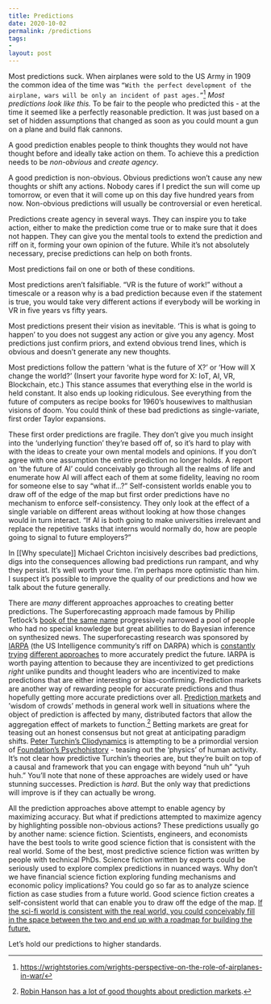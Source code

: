 ```yaml
---
title: Predictions
date: 2020-10-02
permalink: /predictions
tags:
-
layout: post
---
```


Most predictions suck. When airplanes were sold to the US Army in 1909 the common idea of the time was `“With the perfect development of the airplane, wars will be only an incident of past ages.”`[^1] *Most predictions look like this.* To be fair to the people who predicted this - at the time it seemed like a perfectly reasonable prediction. It was just based on a set of hidden assumptions that changed as soon as you could mount a gun on a plane and build flak cannons.

A good prediction enables people to think thoughts they would not have thought before and ideally take action on them. To achieve this a prediction needs to be *non-obvious* and *create agency*.

A good prediction is non-obvious. Obvious predictions won’t cause any new thoughts or shift any actions. Nobody cares if I predict the sun will come up tomorrow, or even that it will come up on this day five hundred years from now. Non-obvious predictions will usually be controversial or even heretical.

Predictions create agency in several ways. They can inspire you to take action, either to make the prediction come true or to make sure that it does not happen. They can give you the mental tools to extend the prediction and riff on it, forming your own opinion of the future. While it’s not absolutely necessary, precise predictions can help on both fronts.  

Most predictions fail on one or both of these conditions.

Most predictions aren’t falsifiable. “VR is the future of work!” without a timescale or a reason why is a bad prediction because even if the statement is true, you would take very different actions if everybody will be working in VR in five years vs fifty years.

Most predictions present their vision as inevitable.  ‘This is what is going to happen’ to you does not suggest any action or give you any agency. Most predictions just confirm priors, and extend obvious trend lines, which is obvious and doesn’t generate any new thoughts.

Most predictions follow the pattern ‘what is the future of X?’ or ‘How will X change the world?’ (Insert your favorite hype word for X: IoT, AI, VR, Blockchain, etc.)  This stance assumes that everything else in the world is held constant. It also ends up looking ridiculous. See everything from the future of computers as recipe books for 1960’s housewives to malthusian visions of doom. You could think of these bad predictions as single-variate, first order Taylor expansions.

These first order predictions are fragile. They don’t give you much insight into the ‘underlying function’ they’re based off of, so it’s hard to play with with the ideas to create your own mental models and opinions. If you don’t agree with one assumption the entire prediction no longer holds.  A report on ‘the future of AI’ could conceivably go through all the realms of life and enumerate how AI will affect each of them at some fidelity, leaving no room for someone else to say “what if…?”  Self-consistent worlds enable you to draw off of the edge of the map but first order predictions have no mechanism to enforce self-consistency. They only look at the effect of a single variable on different areas without looking at how those changes would in turn interact.  “If AI is both going to make universities irrelevant and replace the repetitive tasks that interns would normally do, how are people going to signal to future employers?”

In [[Why speculate]]  Michael Crichton incisively describes bad predictions, digs into the consequences allowing bad predictions run rampant, and why they persist. It’s well worth your time. I’m perhaps more optimistic than him. I suspect it’s possible to improve the quality of our predictions and how we talk about the future generally.

There are *many* different approaches approaches to creating better predictions. The Superforecasting approach made famous by Phillip Tetlock’s [book of the same name](https://www.amazon.com/Superforecasting-Science-Prediction-Philip-Tetlock/dp/0804136718) progressively narrowed a pool of people who had no special knowledge but great abilities to do Bayesian inference on synthesized news. The superforecasting research was sponsored by [IARPA](https://www.iarpa.gov/) (the US Intelligence community’s riff on DARPA) which is [constantly](https://www.iarpa.gov/index.php/research-programs/fuse) [trying](https://www.iarpa.gov/images/files/programs/forest/03-ForeST.pdf) [different approaches](https://www.iarpa.gov/images/files/programs/focus/FOCUS-Proposers-Day-Overview-Briefing_FINAL.pdf) to more accurately predict the future. IARPA is worth paying attention to because they are incentivized to get predictions *right* unlike pundits and thought leaders who are incentivized to make predictions that are either interesting or bias-confirming.  Prediction markets are another way of rewarding people for accurate predictions and thus hopefully getting more accurate predictions over all. [Prediction markets](https://en.wikipedia.org/wiki/Prediction_market) and ’wisdom of crowds’ methods in general work well in situations where the object of prediction is affected by many, distributed factors that allow the aggregation effect of markets to function.[^2] Betting markets are great for teasing out an honest consensus but not great at anticipating paradigm shifts. [Peter Turchin’s Cliodynamics](http://peterturchin.com/cliodynamics/) is attempting to be a primordial version of [Foundation’s Psychohistory](https://en.wikipedia.org/wiki/Psychohistory_(fictional)) - teasing out the ‘physics’ of human activity.  It’s not clear how predictive Turchin’s theories are, but they’re built on top of a causal and framework that you can engage with beyond “nuh uh” “yuh huh.” You’ll note that none of these approaches are widely used or have stunning successes. Prediction is *hard*. But the only way that predictions will improve is if they can actually be wrong.

All the prediction approaches above attempt to enable agency by maximizing accuracy. But what if predictions attempted to maximize agency by highlighting possible non-obvious actions? These predictions usually go by another name: science fiction.  Scientists, engineers, and economists have the best tools to write good science fiction that is consistent with the real world. Some of the best, most predictive science fiction was written by people with technical PhDs. Science fiction written by experts could be seriously used to explore complex predictions in nuanced ways. Why don’t we have financial science fiction exploring funding mechanisms and economic policy implications?  You could go so far as to analyze science fiction as case studies from a future world. Good science fiction creates a self-consistent world that can enable you to draw off the edge of the map. [If the sci-fi world is consistent with the real world, you could conceivably fill in the space between the two and end up with a roadmap for building the future.](https://benjaminreinhardt.com/science-fictions-untapped-potential)

Let’s hold our predictions to higher standards.

[^1]:https://wrightstories.com/wrights-perspective-on-the-role-of-airplanes-in-war/
[^2]: [Robin Hanson has a lot of good thoughts about prediction markets](https://www.overcomingbias.com/tag/prediction-markets).
